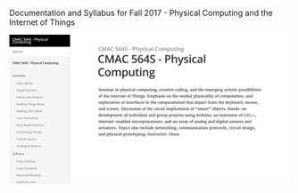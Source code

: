 Documentation and Syllabus for Fall 2017 - Physical Computing and the Internet of Things

![Screenshot of Homepage](physical-computing.png?raw=true "Homepage Screenshot")
